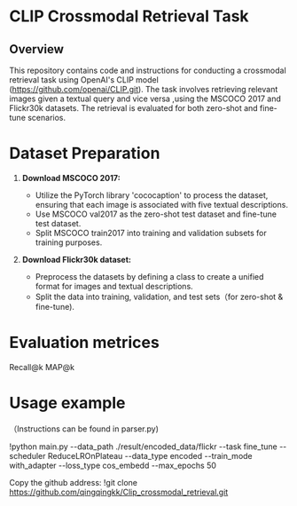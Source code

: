 # CLIP Crossmodal Retrieval Task

## Overview
This repository contains code and instructions for conducting a crossmodal retrieval task using OpenAI's CLIP model (https://github.com/openai/CLIP.git). The task involves retrieving relevant images given a textual query and vice versa ,using the MSCOCO 2017 and Flickr30k datasets. The retrieval is evaluated for both zero-shot and fine-tune scenarios.

# Dataset Preparation
1. **Download MSCOCO 2017:**
   - Utilize the PyTorch library 'cococaption' to process the dataset, ensuring that each image is associated with five textual descriptions.
   - Use MSCOCO val2017 as the zero-shot test dataset and fine-tune test dataset.
   - Split MSCOCO train2017 into training and validation subsets for training purposes.

2. **Download Flickr30k dataset:**
   - Preprocess the datasets by defining a class to create a unified format for images and textual descriptions.
   - Split the data into training, validation, and test sets（for zero-shot & fine-tune).

# Evaluation metrices
Recall@k
MAP@k

# Usage example
（Instructions can be found in parser.py)

!python main.py --data_path ./result/encoded_data/flickr --task fine_tune --scheduler ReduceLROnPlateau --data_type encoded --train_mode with_adapter --loss_type cos_embedd --max_epochs 50


Copy the github address:
!git clone https://github.com/qingqingkk/Clip_crossmodal_retrieval.git
